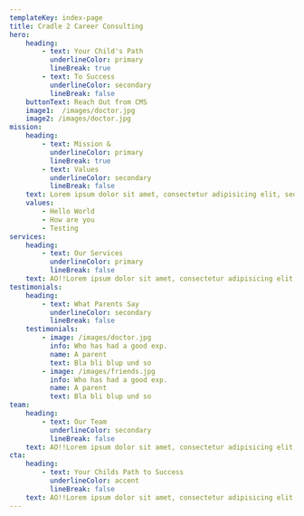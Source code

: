 ```yaml
---
templateKey: index-page
title: Cradle 2 Career Consulting
hero:
    heading:
        - text: Your Child's Path
          underlineColor: primary
          lineBreak: true
        - text: To Success
          underlineColor: secondary
          lineBreak: false
    buttonText: Reach Out from CMS
    image1:  /images/doctor.jpg
    image2: /images/doctor.jpg
mission:
    heading:
        - text: Mission &
          underlineColor: primary
          lineBreak: true
        - text: Values
          underlineColor: secondary
          lineBreak: false
    text: Lorem ipsum dolor sit amet, consectetur adipisicing elit, sed do eiusmod tempor incididunt ut labore et dolore magnaaliqua.
    values:
        - Hello World
        - How are you
        - Testing
services:
    heading:
        - text: Our Services
          underlineColor: primary
          lineBreak: false
    text: AO!!Lorem ipsum dolor sit amet, consectetur adipisicing elit, sed do eiusmod tempor incididunt ut labore et dolore magnaaliqua.
testimonials:
    heading:
        - text: What Parents Say
          underlineColor: secondary
          lineBreak: false
    testimonials:
        - image: /images/doctor.jpg
          info: Who has had a good exp.
          name: A parent
          text: Bla bli blup und so
        - image: /images/friends.jpg
          info: Who has had a good exp.
          name: A parent
          text: Bla bli blup und so
team:
    heading:
        - text: Our Team
          underlineColor: secondary
          lineBreak: false
    text: AO!!Lorem ipsum dolor sit amet, consectetur adipisicing elit, sed do eiusmod tempor incididunt ut labore et dolore magnaaliqua.
cta:
    heading:
        - text: Your Childs Path to Success
          underlineColor: accent
          lineBreak: false
    text: AO!!Lorem ipsum dolor sit amet, consectetur adipisicing elit, sed do eiusmod tempor incididunt ut labore et dolore magnaaliqua.
---
```


